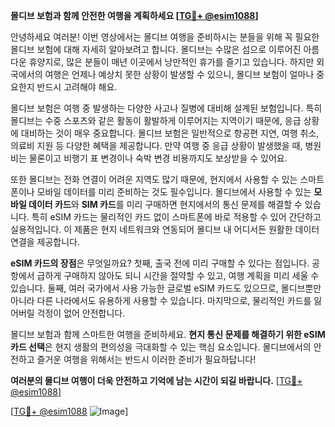 **몰디브 보험과 함께 안전한 여행을 계획하세요 [[TG💪+ @esim1088](https://t.me/s/esim1088)]**

안녕하세요 여러분! 이번 영상에서는 몰디브 여행을 준비하시는 분들을 위해 꼭 필요한 몰디브 보험에 대해 자세히 알아보려고 합니다. 몰디브는 수많은 섬으로 이루어진 아름다운 휴양지로, 많은 분들이 매년 이곳에서 낭만적인 휴가를 즐기고 있습니다. 하지만 외국에서의 여행은 언제나 예상치 못한 상황이 발생할 수 있으니, 몰디브 보험이 얼마나 중요한지 반드시 고려해야 해요.

몰디브 보험은 여행 중 발생하는 다양한 사고나 질병에 대비해 설계된 보험입니다. 특히 몰디브는 수중 스포츠와 같은 활동이 활발하게 이루어지는 지역이기 때문에, 응급 상황에 대비하는 것이 매우 중요합니다. 몰디브 보험은 일반적으로 항공편 지연, 여행 취소, 의료비 지원 등 다양한 혜택을 제공합니다. 만약 여행 중 응급 상황이 발생했을 때, 병원비는 물론이고 비행기 표 변경이나 숙박 변경 비용까지도 보상받을 수 있어요.

또한 몰디브는 전화 연결이 어려운 지역도 많기 때문에, 현지에서 사용할 수 있는 스마트폰이나 모바일 데이터를 미리 준비하는 것도 필수입니다. 몰디브에서 사용할 수 있는 **모바일 데이터 카드**와 **SIM 카드**를 미리 구매하면 현지에서의 통신 문제를 해결할 수 있습니다. 특히 eSIM 카드는 물리적인 카드 없이 스마트폰에 바로 적용할 수 있어 간단하고 실용적입니다. 이 제품은 현지 네트워크와 연동되어 몰디브 내 어디서든 원활한 데이터 연결을 제공합니다.

**eSIM 카드의 장점**은 무엇일까요? 첫째, 출국 전에 미리 구매할 수 있다는 점입니다. 공항에서 급하게 구매하지 않아도 되니 시간을 절약할 수 있고, 여행 계획을 미리 세울 수 있습니다. 둘째, 여러 국가에서 사용 가능한 글로벌 eSIM 카드도 있으므로, 몰디브뿐만 아니라 다른 나라에서도 유용하게 사용할 수 있습니다. 마지막으로, 물리적인 카드를 잃어버릴 걱정이 없어 안전합니다.

몰디브 보험과 함께 스마트한 여행을 준비하세요. **현지 통신 문제를 해결하기 위한 eSIM 카드 선택**은 현지 생활의 편의성을 극대화할 수 있는 핵심 요소입니다. 몰디브에서의 안전하고 즐거운 여행을 위해서는 반드시 이러한 준비가 필요하답니다!

**여러분의 몰디브 여행이 더욱 안전하고 기억에 남는 시간이 되길 바랍니다.** [[TG💪+ @esim1088](https://t.me/s/esim1088)]

[[TG💪+ @esim1088](https://t.me/s/esim1088) ![Image](https://i.postimg.cc/Y0z9fWf4/image.png)]